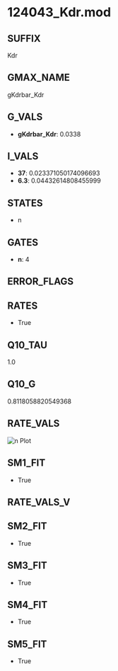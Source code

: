 # 124043_Kdr.mod

## SUFFIX

Kdr

## GMAX_NAME

gKdrbar_Kdr

## G_VALS

- **gKdrbar_Kdr**: 0.0338

## I_VALS

- **37**: 0.023371050174096693
- **6.3**: 0.04432614808455999

## STATES

- n

## GATES

- **n**: 4

## ERROR_FLAGS


## RATES

- True

## Q10_TAU

1.0

## Q10_G

0.8118058820549368

## RATE_VALS

![n Plot](/Users/pbozelos/Dropbox/icg-Chai-Panos/supermodels/output_markdown_files/K/124043_Kdr.mod/images/n.png)

## SM1_FIT

- True

## RATE_VALS_V

## SM2_FIT

- True

## SM3_FIT

- True

## SM4_FIT

- True

## SM5_FIT

- True

